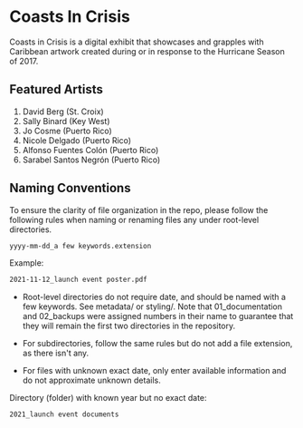 
# Coasts In Crisis

Coasts in Crisis <!-- insert link to site --> is a digital exhibit that showcases and grapples with Caribbean artwork created during or in response to the Hurricane Season of 2017.

## Featured Artists

1. David Berg (St. Croix)
2. Sally Binard (Key West)
3. Jo Cosme (Puerto Rico)
4. Nicole Delgado (Puerto Rico)
5. Alfonso Fuentes Colón (Puerto Rico)
6. Sarabel Santos Negrón (Puerto Rico)

## Naming Conventions

To ensure the clarity of file organization in the repo, please follow the following rules when naming or renaming files any under root-level directories.

```HTML
yyyy-mm-dd_a few keywords.extension
```
Example:
```HTML
2021-11-12_launch event poster.pdf
```
* Root-level directories do not require date, and should be named with a few keywords. See metadata/ or styling/. Note that 01_documentation and 02_backups were assigned numbers in their name to guarantee that they will remain the first two directories in the repository.

* For subdirectories, follow the same rules but do not add a file extension, as there isn't any. 

* For files with unknown exact date, only enter available information and do not approximate unknown details. 


Directory (folder) with known year but no exact date:

```HTML
2021_launch event documents
```




